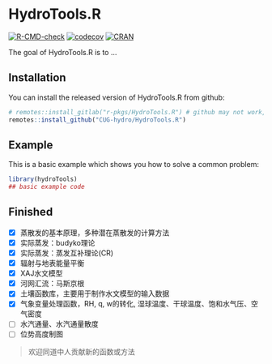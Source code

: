 # HydroTools.R

<!-- badges: start -->
[![R-CMD-check](https://github.com/CUG-hydro/HydroTools.R/workflows/R-CMD-check/badge.svg)](https://github.com/CUG-hydro/HydroTools.R/actions)
[![codecov](https://codecov.io/gh/CUG-hydro/HydroTools.R/branch/master/graph/badge.svg)](https://codecov.io/gh/CUG-hydro/HydroTools.R)
[![CRAN](http://www.r-pkg.org/badges/version/HydroTools.R)](https://cran.r-project.org/package=HydroTools.R)
<!-- badges: end -->

The goal of HydroTools.R is to ...

## Installation

You can install the released version of HydroTools.R from github:

``` r
# remotes::install_gitlab("r-pkgs/HydroTools.R") # github may not work, use gitlab instead
remotes::install_github("CUG-hydro/HydroTools.R") 
```

## Example

This is a basic example which shows you how to solve a common problem:

``` r
library(hydroTools)
## basic example code
```

## Finished

- [x] 蒸散发的基本原理，多种潜在蒸散发的计算方法
- [x] 实际蒸发：budyko理论
- [x] 实际蒸发：蒸发互补理论(CR)
- [x] 辐射与地表能量平衡
- [x] XAJ水文模型
- [x] 河网汇流：马斯京根
- [x] 土壤函数库，主要用于制作水文模型的输入数据
- [x] 气象变量处理函数，RH, q, w的转化, 湿球温度、干球温度、饱和水气压、空气密度
- [ ] 水汽通量、水汽通量散度
- [ ] 位势高度制图

> 欢迎同道中人贡献新的函数或方法
